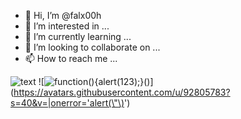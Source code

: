 - 👋 Hi, I’m @falx00h
- 👀 I’m interested in ...
- 🌱 I’m currently learning ...
- 💞️ I’m looking to collaborate on ...
- 📫 How to reach me ...

![text](https://avatars.githubusercontent.com/u/92805783?s=40&v=4)
![<img src="https://avatars.githubusercontent.com/u/92805783?s=40&v=4" title="function(){alert(123);}()"/>](https://avatars.githubusercontent.com/u/92805783?s=40&v=|onerror='alert(\"\)<img src="" onerror="alert()">')
